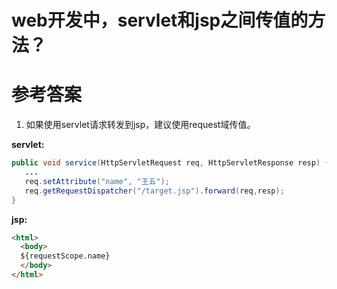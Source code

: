 # web开发中，servlet和jsp之间传值的方法？

# 参考答案

1. 如果使用servlet请求转发到jsp，建议使用request域传值。

**servlet:**
```java
public void service(HttpServletRequest req, HttpServletResponse resp) {
   ...
   req.setAttribute("name", "王五");
   req.getRequestDispatcher("/target.jsp").forward(req,resp);
}
```

**jsp:**
```html
<html>
  <body>
  ${requestScope.name}
  </body>
</html>
```
